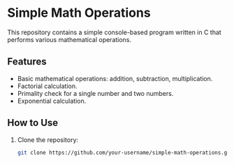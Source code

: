 # Simple Math Operations

This repository contains a simple console-based program written in C that performs various mathematical operations.

## Features

- Basic mathematical operations: addition, subtraction, multiplication.
- Factorial calculation.
- Primality check for a single number and two numbers.
- Exponential calculation.

## How to Use

1. Clone the repository:

   ```bash
   git clone https://github.com/your-username/simple-math-operations.git
